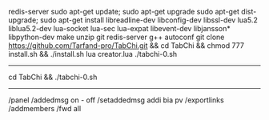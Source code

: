 redis-server
sudo apt-get update; sudo apt-get upgrade
sudo apt-get dist-upgrade; sudo apt-get install libreadline-dev libconfig-dev libssl-dev lua5.2 liblua5.2-dev lua-socket lua-sec lua-expat libevent-dev libjansson* libpython-dev make unzip git redis-server g++ autoconf
git clone https://github.com/Tarfand-pro/TabChi.git && cd TabChi && chmod 777 install.sh && ./install.sh
lua creator.lua
./tabchi-0.sh
*********
cd TabChi && ./tabchi-0.sh
*********
/panel
/addedmsg on - off
/setaddedmsg addi bia pv
/exportlinks
/addmembers
/fwd all
